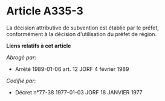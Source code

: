 # Article A335-3

La décision attributive de subvention est établie par le préfet, conformément à la décision d'utilisation du préfet de
région.

**Liens relatifs à cet article**

_Abrogé par_:

  - Arrêté 1989-01-06 art. 12 JORF 4 février 1989

_Codifié par_:

  - Décret n°77-38 1977-01-03 JORF 18 JANVIER 1977
